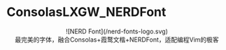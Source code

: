 # ConsolasLXGW_NERDFont
<center>![NERD Font](/nerd-fonts-logo.svg)</center>

<center>最完美的字体，融合Consolas+霞鹜文楷+NERDFont，适配编程Vim的极客</center>
